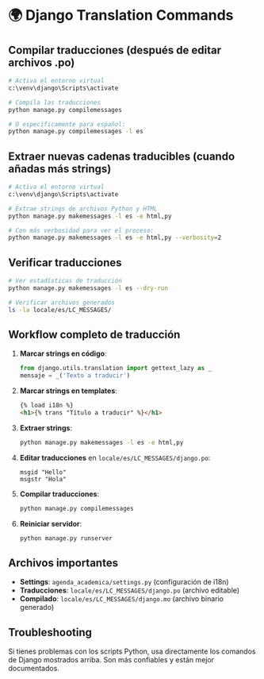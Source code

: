 # 🌍 Django Translation Commands

## Compilar traducciones (después de editar archivos .po)

```bash
# Activa el entorno virtual
c:\venv\django\Scripts\activate

# Compila las traducciones
python manage.py compilemessages

# O específicamente para español:
python manage.py compilemessages -l es
```

## Extraer nuevas cadenas traducibles (cuando añadas más strings)

```bash
# Activa el entorno virtual  
c:\venv\django\Scripts\activate

# Extrae strings de archivos Python y HTML
python manage.py makemessages -l es -e html,py

# Con más verbosidad para ver el proceso:
python manage.py makemessages -l es -e html,py --verbosity=2
```

## Verificar traducciones

```bash
# Ver estadísticas de traducción
python manage.py makemessages -l es --dry-run

# Verificar archivos generados
ls -la locale/es/LC_MESSAGES/
```

## Workflow completo de traducción

1. **Marcar strings en código**:
   ```python
   from django.utils.translation import gettext_lazy as _
   mensaje = _('Texto a traducir')
   ```

2. **Marcar strings en templates**:
   ```html
   {% load i18n %}
   <h1>{% trans "Título a traducir" %}</h1>
   ```

3. **Extraer strings**:
   ```bash
   python manage.py makemessages -l es -e html,py
   ```

4. **Editar traducciones** en `locale/es/LC_MESSAGES/django.po`:
   ```po
   msgid "Hello"
   msgstr "Hola"
   ```

5. **Compilar traducciones**:
   ```bash
   python manage.py compilemessages
   ```

6. **Reiniciar servidor**:
   ```bash
   python manage.py runserver
   ```

## Archivos importantes

- **Settings**: `agenda_academica/settings.py` (configuración de i18n)
- **Traducciones**: `locale/es/LC_MESSAGES/django.po` (archivo editable)
- **Compilado**: `locale/es/LC_MESSAGES/django.mo` (archivo binario generado)

## Troubleshooting

Si tienes problemas con los scripts Python, usa directamente los comandos de Django mostrados arriba. Son más confiables y están mejor documentados.